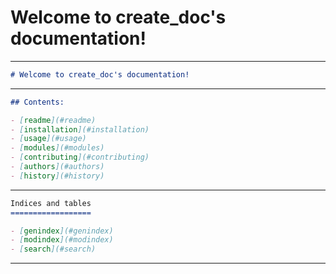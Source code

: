 # Welcome to create_doc's documentation!

---

```markdown
# Welcome to create_doc's documentation!
```

---

```markdown
## Contents:

- [readme](#readme)
- [installation](#installation)
- [usage](#usage)
- [modules](#modules)
- [contributing](#contributing)
- [authors](#authors)
- [history](#history)
```

---

```markdown
Indices and tables
==================

- [genindex](#genindex)
- [modindex](#modindex)
- [search](#search)
```

---
